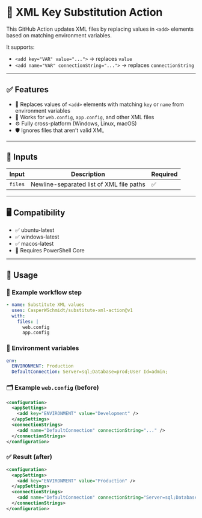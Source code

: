 # 📘 XML Key Substitution Action

This GitHub Action updates XML files by replacing values in `<add>` elements based on matching environment variables.

It supports:
- `<add key="VAR" value="...">` → replaces `value`
- `<add name="VAR" connectionString="...">` → replaces `connectionString`

---

## ✅ Features

- 🔁 Replaces values of `<add>` elements with matching `key` or `name` from environment variables
- 🧾 Works for `web.config`, `app.config`, and other XML files
- ⚙️ Fully cross-platform (Windows, Linux, macOS)
- 🛡️ Ignores files that aren’t valid XML

---

## 🔧 Inputs

| Input    | Description                                 | Required |
|----------|---------------------------------------------|----------|
| `files`  | Newline-separated list of XML file paths    | ✅       |

---

## 🖥️ Compatibility
- ✅ ubuntu-latest
- ✅ windows-latest
- ✅ macos-latest
- 🔧 Requires PowerShell Core

---

## 🚀 Usage

### 🧪 Example workflow step

```yaml
- name: Substitute XML values
  uses: CasperWSchmidt/substitute-xml-action@v1
  with:
    files: |
      web.config
      app.config
```

### 🔐 Environment variables
```yaml
env:
  ENVIRONMENT: Production
  DefaultConnection: Server=sql;Database=prod;User Id=admin;
```

### 🗂️ Example `web.config` (before)
```xml
<configuration>
  <appSettings>
    <add key="ENVIRONMENT" value="Development" />
  </appSettings>
  <connectionStrings>
    <add name="DefaultConnection" connectionString="..." />
  </connectionStrings>
</configuration>
```

### ✅ Result (after)
```xml
<configuration>
  <appSettings>
    <add key="ENVIRONMENT" value="Production" />
  </appSettings>
  <connectionStrings>
    <add name="DefaultConnection" connectionString="Server=sql;Database=prod;User Id=admin;" />
  </connectionStrings>
</configuration>
```
